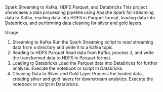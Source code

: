 Spark Streaming to Kafka, HDFS Parquet, and Databricks
This project showcases a data processing pipeline using Apache Spark for streaming data to Kafka, reading data into HDFS in Parquet format, loading data into Databricks, and performing data cleaning for silver and gold layers.

Usage
1. Streaming to Kafka
Run the Spark Streaming script to read streaming data from a directory and write it to a Kafka topic.
2. Reading to HDFS Parquet
Read data from Kafka, process it, and write the transformed data to HDFS in Parquet format.
3. Loading to Databricks
Load the Parquet data into Databricks for further analysis. Execute the notebook or script in Databricks.
4. Cleaning Data to Silver and Gold Layer
Process the loaded data, creating silver and gold layers for downstream analytics. Execute the notebook or script in Databricks.
